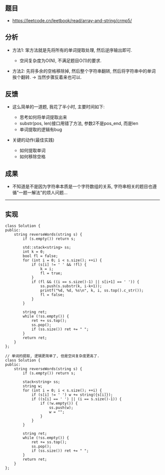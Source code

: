 
## 题目
+ https://leetcode.cn/leetbook/read/array-and-string/crmp5/


## 分析
+ 方法1: 笨方法就是先将所有的单词提取处理, 然后逆序输出即可.
	- 空间复杂度为O(N), 不满足题目O(1)的要求.

+ 方法2: 先将多余的空格移除掉, 然后整个字符串翻转, 然后将字符串中的单词挨个翻转.  -> 当然步骤反着来也可以.
	

## 反馈
+ 这么简单的一道题, 我花了半小时, 主要时间如下:
	- 思考如何将单词提取出来
	- substr(pos, len)接口用错了方法, 参数2不是pos_end, 而是len
	- 单词提取的逻辑有bug

+ 关键的动作(最佳实践)
	- 如何提取单词
	- 如何移除空格

## 成果
+ 不知道是不是因为字符串本质是一个字符数组的关系, 字符串相关的题目也遵循"一题一解法"的烦人问题...

------------------------------------------------------------------------------------------------------------------------------

## 实现

```
class Solution {
public:
    string reverseWords(string s) {
        if (s.empty()) return s;

        std::stack<string> ss;
        int k = 0;
        bool fl = false;
        for (int i = 0; i < s.size(); ++i) {
            if (s[i] != ' ' && !fl) {
                k = i;
                fl = true;
            }
            if (fl && ((i == s.size()-1) || s[i+1] == ' ')) {
                ss.push(s.substr(k, i-k+1));
                printf("%d, %d, %s\n", k, i, ss.top().c_str());
                fl = false;
            }
        }

        string ret;
        while (!ss.empty()) {
            ret += ss.top();
            ss.pop();
            if (ss.size()) ret += " ";
        }
        return ret;
    }
};
```

```
// 单词的提取, 逻辑更简单了, 但是空间复杂度更高了.
class Solution {
public:
    string reverseWords(string s) {
        if (s.empty()) return s;

        stack<string> ss;
        string w;
        for (int i = 0; i < s.size(); ++i) {
            if (s[i] != ' ') w += string({s[i]});
            if ((s[i] == ' ') || (i == s.size()-1)) {
                if (!w.empty()) {
                    ss.push(w);
                    w = "";
                }
            }
        }

        string ret;
        while (!ss.empty()) {
            ret += ss.top();
            ss.pop();
            if (ss.size()) ret += " ";
        }
        return ret;
    }
};
```
